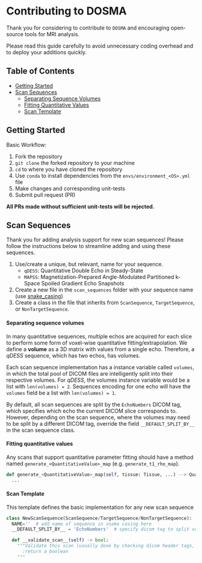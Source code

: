 # Contributing to DOSMA

Thank you for considering to contribute to `DOSMA` and encouraging open-source tools for MRI analysis.

Please read this guide carefully to avoid unnecessary coding overhead and to deploy your additions quickly.

## Table of Contents
<!--ts-->
   * [Getting Started](#getting-started)
   * [Scan Sequences](#scan-sequences)
      * [Separating Sequence Volumes](#separating-sequence-volumess)
      * [Fitting Quantitative Values](#fitting-quantitative-values)
      * [Scan Template](#template)
<!--te-->

## Getting Started
Basic Workflow:
1. Fork the repository
2. `git clone` the forked repository to your machine
3. `cd` to where you have cloned the repository
4. Use `conda` to install dependencies from the `envs/environment_<OS>.yml` file
5. Make changes and corresponding unit-tests
6. Submit pull request (PR)

**All PRs made without sufficient unit-tests will be rejected.**

## Scan Sequences
Thank you for adding analysis support for new scan sequences! Please follow the instructions below to streamline adding and using these sequences.

1. Use/create a unique, but relevant, name for your sequence.
    - `qDESS`: Quantitative Double Echo in Steady-State
    - `MAPSS`: Magnetization-Prepared Angle-Modulated Partitioned k-Space Spoiled Gradient Echo Snapshots
2. Create a new file in the `scan_sequences` folder with your sequence name (use [snake_casing](https://en.wikipedia.org/wiki/Snake_case))
3. Create a class in the file that inherits from `ScanSequence`, `TargetSequence`, or `NonTargetSequence`.

#### Separating sequence volumes
In many quantitative sequences, multiple echos are acquired for each slice to perform some form of voxel-wise quantitative fitting/extrapolation. We define a **volume** as a 3D matrix with values from a single echo. Therefore, a *qDESS* sequence, which has two echos, has volumes.

Each scan sequence implementation has a instance variable called `volumes`, in which the total pool of DICOM files are intelligently split into their respective volumes. For *qDESS*, the volumes instance variable would be a list with `len(volumes) = 2`. Sequences encoding for one echo will have the `volumes` field be a list with `len(volumes) = 1`.

By default, all scan sequences are split by the `EchoNumbers` DICOM tag, which specifies which echo the current DICOM slice corresponds to. However, depending on the scan sequence, where the volumes may need to be split by a different DICOM tag, override the field `__DEFAULT_SPLIT_BY__` in the scan sequence class.

#### Fitting quantitative values
Any scans that support quantitative parameter fitting should have a method named `generate_<QuantitativeValue>_map` (e.g. `generate_t1_rho_map`).

```python
def generate_<QuantitativeValue>_map(self, tissue: Tissue, ...) --> QuantitativeValue:
  ...
```

#### Scan Template
This template defines the basic implementation for any new scan sequence
```python
class NewScanSequence(ScanSequence/TargetSequence/NonTargetSequence):
  NAME=''  # add name of sequence in snake casing here
  __DEFAULT_SPLIT_BY__ = 'EchoNumbers'  # specify dicom tag to split volume by. default: 'EchoNumbers`

  def __validate_scan__(self) -> bool:
    """Validate this scan (usually done by checking dicom header tags, if available)
      :return a boolean
    """
```
